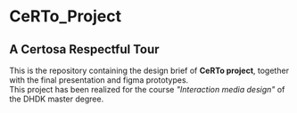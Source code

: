 # CeRTo_Project
## A Certosa Respectful Tour
  
This is the repository containing the design brief of <b>CeRTo project</b>, together with the final presentation and figma prototypes.
</br>This project has been realized for the course <i>"Interaction media design"</i> of the DHDK master degree.

